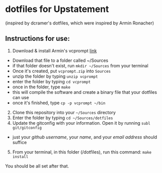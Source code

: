 # dotfiles for Upstatement

(inspired by dcramer's dotfiles, which were inspired by Armin Ronacher)

## Instructions for use:

1. Download & install Armin's vcprompt [link](https://www.dropbox.com/s/t9bwiwi2c0fexgp/vcprompt.zip)
 * Download that file to a folder called ~/Sources
  * if that folder doesn't exist, run `mkdir ~/Sources` from your terminal
  * Once it's created, put `vcprompt.zip` into `Sources`
 * unzip the folder by typing `unzip vcprompt`
 * enter the folder by typing `cd vcprompt`
 * once in the folder, type `make`
  * this will compile the software and create a binary file that your dotfiles can use
 * once it's finished, type `cp -p vcprompt ~/bin`
2. Clone this repository into your `~/Sources` directory
3. Enter the folder by typing `cd ~/Sources/dotfiles`
4. Update the gitconfig with your information. Open it by running `subl git/gitconfig`
 * just your *github username*, your *name*, and your *email address* should suffice
5. From your terminal, in this folder (/dotfiles), run this command: `make install`

You should be all set after that.